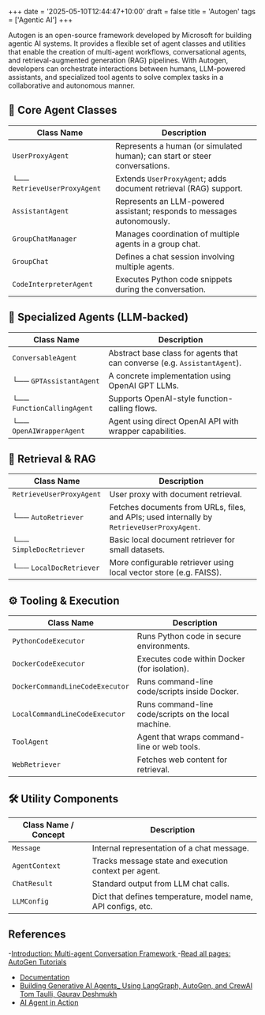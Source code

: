 +++
date = '2025-05-10T12:44:47+10:00'
draft = false
title = 'Autogen'
tags = ['Agentic AI']
+++

Autogen is an open-source framework developed by Microsoft for building agentic AI systems. It provides a flexible set of agent classes and utilities that enable the creation of multi-agent workflows, conversational agents, and retrieval-augmented generation (RAG) pipelines. With Autogen, developers can orchestrate interactions between humans, LLM-powered assistants, and specialized tool agents to solve complex tasks in a collaborative and autonomous manner.


## 🧠 Core Agent Classes

| Class Name               | Description                                                                |
| ------------------------ | -------------------------------------------------------------------------- |
| `UserProxyAgent`         | Represents a human (or simulated human); can start or steer conversations. |
| └── `RetrieveUserProxyAgent` | Extends `UserProxyAgent`; adds document retrieval (RAG) support.           |
| `AssistantAgent`         | Represents an LLM-powered assistant; responds to messages autonomously.    |
| `GroupChatManager`       | Manages coordination of multiple agents in a group chat.                   |
| `GroupChat`              | Defines a chat session involving multiple agents.                          |
| `CodeInterpreterAgent`   | Executes Python code snippets during the conversation.                     |

## 🤖 Specialized Agents (LLM-backed)

| Class Name             | Description                                                               |
| ---------------------- | ------------------------------------------------------------------------- |
| `ConversableAgent`     | Abstract base class for agents that can converse (e.g. `AssistantAgent`). |
| └── `GPTAssistantAgent`    | A concrete implementation using OpenAI GPT LLMs.                          |
| └── `FunctionCallingAgent` | Supports OpenAI-style function-calling flows.                             |
| └── `OpenAIWrapperAgent`   | Agent using direct OpenAI API with wrapper capabilities.                  |

## 📁 Retrieval & RAG

| Class Name               | Description                                                                                |
| ------------------------ | ------------------------------------------------------------------------------------------ |
| `RetrieveUserProxyAgent` | User proxy with document retrieval.                                                        |
| └── `AutoRetriever`          | Fetches documents from URLs, files, and APIs; used internally by `RetrieveUserProxyAgent`. |
| └── `SimpleDocRetriever`     | Basic local document retriever for small datasets.                                         |
| └── `LocalDocRetriever`      | More configurable retriever using local vector store (e.g. FAISS).                         |

## ⚙️ Tooling & Execution

| Class Name                     | Description                                         |
| ------------------------------ | ---------------------------------------------------|
| `PythonCodeExecutor`           | Runs Python code in secure environments.            |
| `DockerCodeExecutor`           | Executes code within Docker (for isolation).        |
| `DockerCommandLineCodeExecutor`| Runs command-line code/scripts inside Docker.       |
| `LocalCommandLineCodeExecutor` | Runs command-line code/scripts on the local machine.|
| `ToolAgent`                    | Agent that wraps command-line or web tools.         |
| `WebRetriever`                 | Fetches web content for retrieval.                  |

## 🛠 Utility Components

| Class Name / Concept | Description                                                  |
| -------------------- | ------------------------------------------------------------ |
| `Message`            | Internal representation of a chat message.                   |
| `AgentContext`       | Tracks message state and execution context per agent.        |
| `ChatResult`         | Standard output from LLM chat calls.                         |
| `LLMConfig`          | Dict that defines temperature, model name, API configs, etc. |

## References
-[Introduction: Multi-agent Conversation Framework
](https://microsoft.github.io/autogen/0.2/docs/Use-Cases/agent_chat)
-[Read all pages: AutoGen Tutorials](https://microsoft.github.io/autogen/0.2/docs/tutorial/introduction/)
- [Documentation](https://microsoft.github.io/autogen/stable//user-guide/core-user-guide/installation.html)
- [Building Generative AI Agents_ Using LangGraph, AutoGen, and CrewAI Tom Taulli, Gaurav Deshmukh](https://drive.google.com/file/d/1CLLQFKlsn29nqbgASe3MzsCWAoraHpmK/view?usp=drive_link)
- [AI Agent in Action](https://drive.google.com/file/d/1gDgi948sX7BBGyQggY82GfxJNpGXIuYt/view?usp=drive_link)